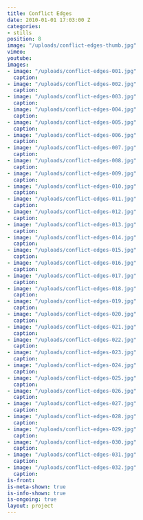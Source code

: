 ```yaml
---
title: Conflict Edges
date: 2010-01-01 17:03:00 Z
categories:
- stills
position: 8
image: "/uploads/conflict-edges-thumb.jpg"
vimeo: 
youtube: 
images:
- image: "/uploads/conflict-edges-001.jpg"
  caption:
- image: "/uploads/conflict-edges-002.jpg"
  caption:
- image: "/uploads/conflict-edges-003.jpg"
  caption:
- image: "/uploads/conflict-edges-004.jpg"
  caption:
- image: "/uploads/conflict-edges-005.jpg"
  caption:
- image: "/uploads/conflict-edges-006.jpg"
  caption:
- image: "/uploads/conflict-edges-007.jpg"
  caption:
- image: "/uploads/conflict-edges-008.jpg"
  caption:
- image: "/uploads/conflict-edges-009.jpg"
  caption:
- image: "/uploads/conflict-edges-010.jpg"
  caption:
- image: "/uploads/conflict-edges-011.jpg"
  caption:
- image: "/uploads/conflict-edges-012.jpg"
  caption:
- image: "/uploads/conflict-edges-013.jpg"
  caption:
- image: "/uploads/conflict-edges-014.jpg"
  caption:
- image: "/uploads/conflict-edges-015.jpg"
  caption:
- image: "/uploads/conflict-edges-016.jpg"
  caption:
- image: "/uploads/conflict-edges-017.jpg"
  caption:
- image: "/uploads/conflict-edges-018.jpg"
  caption:
- image: "/uploads/conflict-edges-019.jpg"
  caption:
- image: "/uploads/conflict-edges-020.jpg"
  caption:
- image: "/uploads/conflict-edges-021.jpg"
  caption:
- image: "/uploads/conflict-edges-022.jpg"
  caption:
- image: "/uploads/conflict-edges-023.jpg"
  caption:
- image: "/uploads/conflict-edges-024.jpg"
  caption:
- image: "/uploads/conflict-edges-025.jpg"
  caption:
- image: "/uploads/conflict-edges-026.jpg"
  caption:
- image: "/uploads/conflict-edges-027.jpg"
  caption:
- image: "/uploads/conflict-edges-028.jpg"
  caption:
- image: "/uploads/conflict-edges-029.jpg"
  caption:
- image: "/uploads/conflict-edges-030.jpg"
  caption:
- image: "/uploads/conflict-edges-031.jpg"
  caption:
- image: "/uploads/conflict-edges-032.jpg"
  caption:
is-front: 
is-meta-shown: true
is-info-shown: true
is-ongoing: true
layout: project
---
```


